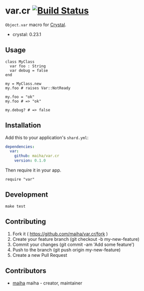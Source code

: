 # var.cr [![Build Status](https://travis-ci.org/maiha/var.cr.svg?branch=master)](https://travis-ci.org/maiha/var.cr)

`Object.var` macro for [Crystal](http://crystal-lang.org/).

- crystal: 0.23.1

## Usage

```crystal
class MyClass
  var foo : String
  var debug = false
end

my = MyClass.new
my.foo # raises Var::NotReady

my.foo = "ok"
my.foo # => "ok"

my.debug? # => false
```

## Installation

Add this to your application's `shard.yml`:

```yaml
dependencies:
  var:
    github: maiha/var.cr
    version: 0.1.0
```

Then require it in your app.
```crystal
require "var"
```

## Development

```shell
make test
```

## Contributing

1. Fork it ( https://github.com/maiha/var.cr/fork )
2. Create your feature branch (git checkout -b my-new-feature)
3. Commit your changes (git commit -am 'Add some feature')
4. Push to the branch (git push origin my-new-feature)
5. Create a new Pull Request

## Contributors

- [maiha](https://github.com/maiha) maiha - creator, maintainer
